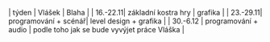 | týden    | Vlášek               | Blaha                                        |
| 16.-22.11| základní kostra hry  | grafika                                      |
| 23.-29.11| programování + scénář| level design + grafika                       |
| 30.-6.12 | programování + audio | podle toho jak se bude vyvýjet práce Vláška  |
